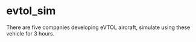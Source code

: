 # evtol_sim
There are five companies developing eVTOL aircraft, simulate using these vehicle for 3 hours.
